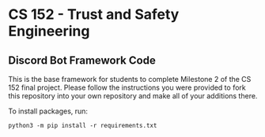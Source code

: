 # CS 152 - Trust and Safety Engineering
## Discord Bot Framework Code

This is the base framework for students to complete Milestone 2 of the CS 152 final project. Please follow the instructions you were provided to fork this repository into your own repository and make all of your additions there. 

To install packages, run:
```
python3 -m pip install -r requirements.txt
```
